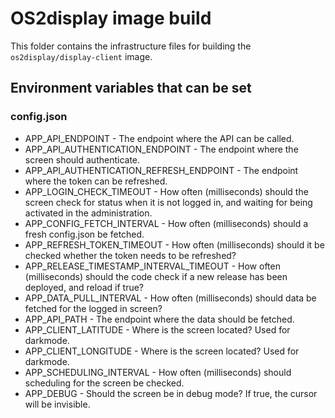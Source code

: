 # OS2display image build

This folder contains the infrastructure files for building the `os2display/display-client` image.

## Environment variables that can be set

### config.json

* APP_API_ENDPOINT - The endpoint where the API can be called.
* APP_API_AUTHENTICATION_ENDPOINT - The endpoint where the screen should
authenticate.
* APP_API_AUTHENTICATION_REFRESH_ENDPOINT - The endpoint where the token can
be refreshed.
* APP_LOGIN_CHECK_TIMEOUT - How often (milliseconds) should the screen check for
status when it is not logged in, and waiting for being activated in the
administration.
* APP_CONFIG_FETCH_INTERVAL - How often (milliseconds) should a fresh
config.json be fetched.
* APP_REFRESH_TOKEN_TIMEOUT - How often (milliseconds) should it be checked
whether the token needs to be refreshed?
* APP_RELEASE_TIMESTAMP_INTERVAL_TIMEOUT - How often (milliseconds) should the
code check if a new release has been deployed, and reload if true?
* APP_DATA_PULL_INTERVAL - How often (milliseconds) should data be fetched for
the logged in screen?
* APP_API_PATH - The endpoint where the data should be fetched.
* APP_CLIENT_LATITUDE - Where is the screen located? Used for darkmode.
* APP_CLIENT_LONGITUDE - Where is the screen located? Used for darkmode.
* APP_SCHEDULING_INTERVAL - How often (milliseconds) should scheduling for the
screen be checked.
* APP_DEBUG - Should the screen be in debug mode? If true, the cursor will be
invisible.
